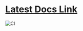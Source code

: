 # [Latest Docs Link](https://github.com/OlegZharkov/GithubActions-Presentation-Example/releases/download/latest/myAmazing.pdf)
![CI](https://github.com/OlegZharkov/GithubActions-Presentation-Example/workflows/CI/badge.svg)

